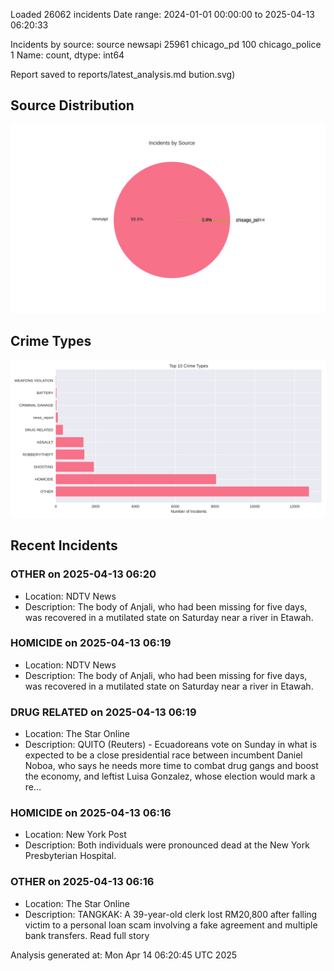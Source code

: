 
Loaded 26062 incidents
Date range: 2024-01-01 00:00:00 to 2025-04-13 06:20:33

Incidents by source:
source
newsapi           25961
chicago_pd          100
chicago_police        1
Name: count, dtype: int64

Report saved to reports/latest_analysis.md
bution.svg)

## Source Distribution
![Source Distribution](images/source_distribution.svg)

## Crime Types
![Crime Types](images/crime_types.svg)

## Recent Incidents

### OTHER on 2025-04-13 06:20
- Location: NDTV News
- Description: The body of Anjali, who had been missing for five days, was recovered in a mutilated state on Saturday near a river in Etawah.


### HOMICIDE on 2025-04-13 06:19
- Location: NDTV News
- Description: The body of Anjali, who had been missing for five days, was recovered in a mutilated state on Saturday near a river in Etawah.


### DRUG RELATED on 2025-04-13 06:19
- Location: The Star Online
- Description: QUITO (Reuters) - Ecuadoreans vote on Sunday in what is expected to be a close presidential race between incumbent Daniel Noboa, who says he needs more time to combat drug gangs and boost the economy, and leftist Luisa Gonzalez, whose election would mark a re…


### HOMICIDE on 2025-04-13 06:16
- Location: New York Post
- Description: Both individuals were pronounced dead at the New York Presbyterian Hospital.


### OTHER on 2025-04-13 06:16
- Location: The Star Online
- Description: TANGKAK: A 39-year-old clerk lost RM20,800 after falling victim to a personal loan scam involving a fake agreement and multiple bank transfers. Read full story

Analysis generated at: Mon Apr 14 06:20:45 UTC 2025
